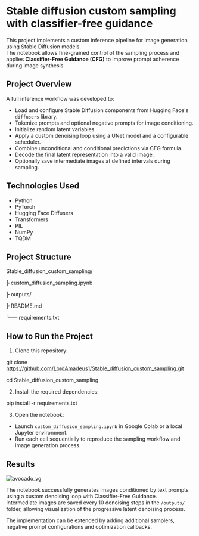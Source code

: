 # Stable diffusion custom sampling with classifier-free guidance

This project implements a custom inference pipeline for image generation using Stable Diffusion models.  
The notebook allows fine-grained control of the sampling process and applies **Classifier-Free Guidance (CFG)** to improve prompt adherence during image synthesis.

## Project Overview

A full inference workflow was developed to:
- Load and configure Stable Diffusion components from Hugging Face's `diffusers` library.
- Tokenize prompts and optional negative prompts for image conditioning.
- Initialize random latent variables.
- Apply a custom denoising loop using a UNet model and a configurable scheduler.
- Combine unconditional and conditional predictions via CFG formula.
- Decode the final latent representation into a valid image.
- Optionally save intermediate images at defined intervals during sampling.

## Technologies Used

- Python
- PyTorch
- Hugging Face Diffusers
- Transformers
- PIL
- NumPy
- TQDM

## Project Structure

Stable_diffusion_custom_sampling/

┣ custom_diffusion_sampling.ipynb

┣ outputs/

┣ README.md

└── requirements.txt

## How to Run the Project

1. Clone this repository:
   
  git clone https://github.com/LordAmadeus1/Stable_diffusion_custom_sampling.git

  cd Stable_diffusion_custom_sampling

2. Install the required dependencies:
   
  pip install -r requirements.txt

3. Open the notebook:
- Launch `custom_diffusion_sampling.ipynb` in Google Colab or a local Jupyter environment.
- Run each cell sequentially to reproduce the sampling workflow and image generation process.

## Results

![avocado_vg](https://github.com/user-attachments/assets/3ae79fbd-0f59-4c56-9c57-d3a3b42526fa)


The notebook successfully generates images conditioned by text prompts using a custom denoising loop with Classifier-Free Guidance.  
Intermediate images are saved every 10 denoising steps in the `/outputs/` folder, allowing visualization of the progressive latent denoising process.

The implementation can be extended by adding additional samplers, negative prompt configurations and optimization callbacks.
